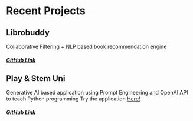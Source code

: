 # Recent Projects
## Librobuddy 
Collaborative Filtering + NLP based book recommendation engine
##### [GitHub Link](https://github.com/siddhantgithub/LibroBuddy)

## Play & Stem Uni
Generative AI based application using Prompt Engineering and OpenAI API to teach Python programming
Try the application [Here!](https://uni.playandstem.com) 
##### [GitHub Link](https://github.com/siddhantgithub/PlayAndStem)
